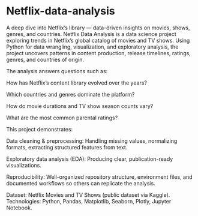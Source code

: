 # Netflix-data-analysis
A deep dive into Netflix’s library — data-driven insights on movies, shows, genres, and countries.
Netflix Data Analysis is a data science project exploring trends in Netflix’s global catalog of movies and TV shows. Using Python for data wrangling, visualization, and exploratory analysis, the project uncovers patterns in content production, release timelines, ratings, genres, and countries of origin.

The analysis answers questions such as:

How has Netflix’s content library evolved over the years?

Which countries and genres dominate the platform?

How do movie durations and TV show season counts vary?

What are the most common parental ratings?

This project demonstrates:

Data cleaning & preprocessing: Handling missing values, normalizing formats, extracting structured features from text.

Exploratory data analysis (EDA): Producing clear, publication-ready visualizations.

Reproducibility: Well-organized repository structure, environment files, and documented workflows so others can replicate the analysis.

Dataset: Netflix Movies and TV Shows (public dataset via Kaggle).
Technologies: Python, Pandas, Matplotlib, Seaborn, Plotly, Jupyter Notebook.
